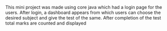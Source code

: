  This mini project was made using core java which had a login page for the users.
 After login, a dashboard appears from which users can choose the desired subject and give the test of the same.
 After completion of the test total marks are counted and displayed 

